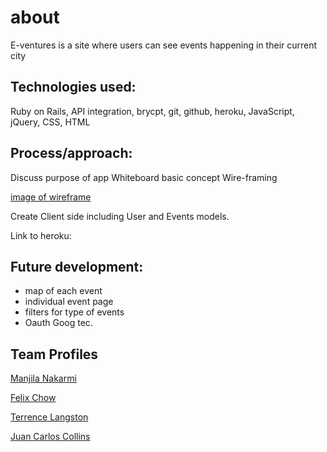 # about

 E-ventures is a site where users can see events happening in their current city


## Technologies used:

Ruby on Rails, API integration, brycpt, git, github, heroku, JavaScript, jQuery, CSS, HTML

## Process/approach:

Discuss purpose of app
Whiteboard basic concept
Wire-framing

[image of wireframe](https://trello.com/b/jCxRWOel/wireframe-user-page)


Create Client side including User and Events models.

Link to heroku:

## Future development:

- map of each event
- individual event page
- filters for type of events
- Oauth Goog tec.

## Team Profiles

[Manjila Nakarmi](https://github.com/Manjilan)

[Felix Chow ](https://github.com/fchow2018)

[Terrence Langston](https://github.com/ttime1100)

[Juan Carlos Collins](https://github.com/juancarlucci)
